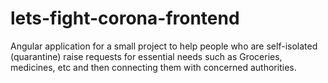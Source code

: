 # lets-fight-corona-frontend
Angular application for a small project to help people who are self-isolated (quarantine) raise requests for essential needs such as Groceries, medicines, etc and then connecting them with concerned authorities.
